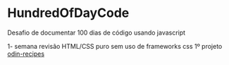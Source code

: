 # HundredOfDayCode
Desafio de documentar 100 dias de código usando javascript

1- semana revisão HTML/CSS puro sem uso de frameworks css 1º projeto <a href="github.com/zeny-brus/odin-recipes">odin-recipes</a>
 
